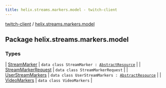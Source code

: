 ```yaml
---
title: helix.streams.markers.model - twitch-client
---
```


[twitch-client](../index.html) / [helix.streams.markers.model](./index.html)

## Package helix.streams.markers.model

### Types

| [StreamMarker](-stream-marker/index.html) | `data class StreamMarker : `[`AbstractResource`](../helix.http.model/-abstract-resource/index.html) |
| [StreamMarkerRequest](-stream-marker-request/index.html) | `data class StreamMarkerRequest` |
| [UserStreamMarkers](-user-stream-markers/index.html) | `data class UserStreamMarkers : `[`AbstractResource`](../helix.http.model/-abstract-resource/index.html) |
| [VideoMarkers](-video-markers/index.html) | `data class VideoMarkers` |

